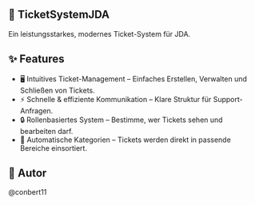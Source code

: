 ## 🚀 TicketSystemJDA
Ein leistungsstarkes, modernes Ticket-System für JDA.

## ✨ Features
- 🖥️ Intuitives Ticket-Management – Einfaches Erstellen, Verwalten und Schließen von Tickets.
- ⚡ Schnelle & effiziente Kommunikation – Klare Struktur für Support-Anfragen.
- 🔒 Rollenbasiertes System – Bestimme, wer Tickets sehen und bearbeiten darf.
- 📌 Automatische Kategorien – Tickets werden direkt in passende Bereiche einsortiert.

## 👤 Autor
@conbert11
